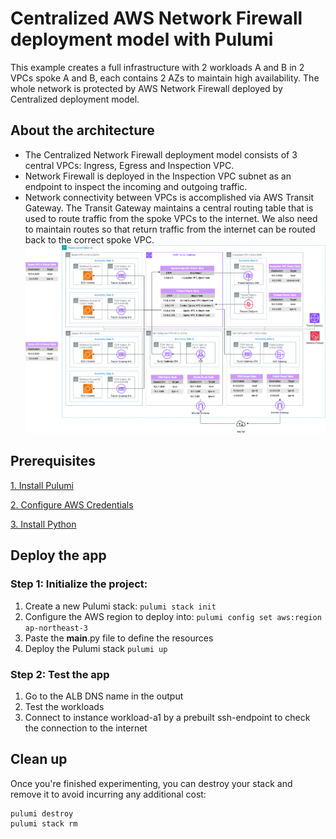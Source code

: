 # Centralized AWS Network Firewall deployment model with Pulumi
This example creates a full infrastructure with 2 workloads A and B in 2 VPCs spoke A and B, each contains 2 AZs to maintain high availability. The whole network is protected by AWS Network Firewall deployed by Centralized deployment model. 

## About the architecture
- The Centralized Network Firewall deployment model consists of 3 central VPCs: Ingress, Egress and Inspection VPC.
- Network Firewall is deployed in the Inspection VPC subnet as an endpoint to inspect the incoming and outgoing traffic.
- Network connectivity between VPCs is accomplished via AWS Transit Gateway. The Transit Gateway maintains a central routing table that is used to route traffic from the spoke VPCs to the internet. We also need to maintain routes so that return traffic from the internet can be routed back to the correct spoke VPC.
![Architecture](./Network-firewall-Architecture.png)

## Prerequisites
[1. Install Pulumi]([url](https://www.pulumi.com/docs/iac/download-install/))

[2. Configure AWS Credentials]([url](https://www.pulumi.com/registry/packages/aws/installation-configuration/))

[3. Install Python]([url](https://www.pulumi.com/docs/iac/languages-sdks/python/))

## Deploy the app
### Step 1: Initialize the project:
1. Create a new Pulumi stack:
`pulumi stack init`
2. Configure the AWS region to deploy into:
`pulumi config set aws:region ap-northeast-3`
3. Paste the __main__.py file to define the resources
4. Deploy the Pulumi stack
`pulumi up`

### Step 2: Test the app
1. Go to the ALB DNS name in the output
2. Test the workloads
3. Connect to instance workload-a1 by a prebuilt ssh-endpoint to check the connection to the internet

## Clean up
Once you're finished experimenting, you can destroy your stack and remove it to avoid incurring any additional cost:
```
pulumi destroy
pulumi stack rm
```
